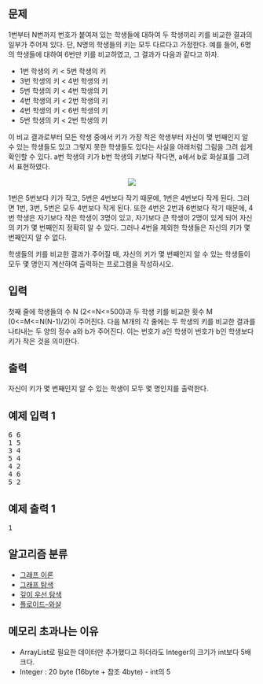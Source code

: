 ## 문제
1번부터 N번까지 번호가 붙여져 있는 학생들에 대하여 두 학생끼리 키를 비교한 결과의 일부가 주어져 있다. 단, N명의 학생들의 키는 모두 다르다고 가정한다. 예를 들어, 6명의 학생들에 대하여 6번만 키를 비교하였고, 그 결과가 다음과 같다고 하자. 

- 1번 학생의 키 < 5번 학생의 키
- 3번 학생의 키 < 4번 학생의 키
- 5번 학생의 키 < 4번 학생의 키
- 4번 학생의 키 < 2번 학생의 키
- 4번 학생의 키 < 6번 학생의 키
- 5번 학생의 키 < 2번 학생의 키

이 비교 결과로부터 모든 학생 중에서 키가 가장 작은 학생부터 자신이 몇 번째인지 알 수 있는 학생들도 있고 그렇지 못한 학생들도 있다는 사실을 아래처럼 그림을 그려 쉽게 확인할 수 있다. a번 학생의 키가 b번 학생의 키보다 작다면, a에서 b로 화살표를 그려서 표현하였다. 

<p align="center">
  <img src ="https://www.acmicpc.net/upload/images/ccc.png">
</p>

1번은 5번보다 키가 작고, 5번은 4번보다 작기 때문에, 1번은 4번보다 작게 된다. 그러면 1번, 3번, 5번은 모두 4번보다 작게 된다. 또한 4번은 2번과 6번보다 작기 때문에, 4번 학생은 자기보다 작은 학생이 3명이 있고, 자기보다 큰 학생이 2명이 있게 되어 자신의 키가 몇 번째인지 정확히 알 수 있다. 그러나 4번을 제외한 학생들은 자신의 키가 몇 번째인지 알 수 없다. 

학생들의 키를 비교한 결과가 주어질 때, 자신의 키가 몇 번째인지 알 수 있는 학생들이 모두 몇 명인지 계산하여 출력하는 프로그램을 작성하시오.

## 입력
첫째 줄에 학생들의 수 N (2<=N<=500)과 두 학생 키를 비교한 횟수 M (0<=M<=N(N-1)/2)이 주어진다. 다음 M개의 각 줄에는 두 학생의 키를 비교한 결과를 나타내는 두 양의 정수 a와 b가 주어진다. 이는 번호가 a인 학생이 번호가 b인 학생보다 키가 작은 것을 의미한다. 

## 출력
자신이 키가 몇 번째인지 알 수 있는 학생이 모두 몇 명인지를 출력한다.

<div class="row" style="user-select: auto;">
					<div class="col-md-6" style="user-select: auto;">
						<section id="sampleinput1" style="user-select: auto;">
						<div class="headline" style="user-select: auto;">
						<h2 style="user-select: auto;">예제 입력 1
						</h2>
						</div>
						<pre class="sampledata" id="sample-input-1" style="user-select: auto;">6 6
1 5
3 4
5 4
4 2
4 6
5 2
</pre>
						</section>
					</div>
					<div class="col-md-6" style="user-select: auto;">
						<section id="sampleoutput1" style="user-select: auto;">
						<div class="headline" style="user-select: auto;">
						<h2 style="user-select: auto;">예제 출력 1
						</h2>
						</div>
						<pre class="sampledata" id="sample-output-1" style="user-select: auto;">1
</pre>
						</section>
					</div>
</div>

<div class="col-md-12" style="user-select: auto;">
					<section id="problem_tags" style="user-select: auto;">
					<div class="headline" style="user-select: auto;">
					<h2 style="user-select: auto;">알고리즘 분류</h2>
					</div>
					<div class="spoiler" style="user-select: auto;">
  					<ul class="spoiler-list" style="user-select: auto;">
  						  							<li style="user-select: auto;">
  							<a href="/problem/tag/7" class="spoiler-link" style="user-select: auto;">그래프 이론</a>
  							</li>
  						  							<li style="user-select: auto;">
  							<a href="/problem/tag/11" class="spoiler-link" style="user-select: auto;">그래프 탐색</a>
  							</li>
  						  							<li style="user-select: auto;">
  							<a href="/problem/tag/127" class="spoiler-link" style="user-select: auto;">깊이 우선 탐색</a>
  							</li>
  						  							<li style="user-select: auto;">
  							<a href="/problem/tag/31" class="spoiler-link" style="user-select: auto;">플로이드–와샬</a>
  							</li>
  						  					</ul>
					</div>
										</section>
				</div>


## 메모리 초과나는 이유
 - ArrayList로 필요한 데이터만 추가했다고 하더라도 Integer의 크기가 int보다 5배크다.
 - Integer : 20 byte (16byte + 참조 4byte) - int의 5
